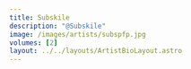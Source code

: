 ```yaml
---
title: Subskile
description: "@Subskile"
image: /images/artists/subspfp.jpg
volumes: [2]
layout: ../../layouts/ArtistBioLayout.astro
---
```

